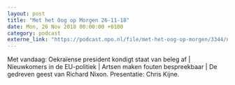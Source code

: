 ```yaml
---
layout: post
title: "Met het Oog op Morgen 26-11-18"
date: Mon, 26 Nov 2018 00:00:00 +0100
category: podcast
externe_link: "https://podcast.npo.nl/file/met-het-oog-op-morgen/3344/nporadio1_met-het-oog-op-morgen_20181126_met-het-oog-op-morgen-26-11-18.mp3"
---
```


Met vandaag: Oekraïense president kondigt staat van beleg af | Nieuwkomers in de EU-politiek | Artsen maken fouten bespreekbaar | De gedreven geest van Richard Nixon. Presentatie: Chris Kijne.
